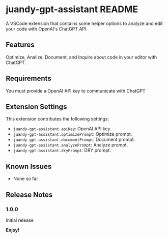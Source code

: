 # juandy-gpt-assistant README

A VSCode extension that contains some helper options to analyze and edit your code with OpenAI's ChatGPT API.

## Features

Optimize, Analize, Document, and Inquire about code in your editor with ChatGPT.

## Requirements

You must provide a OpenAI API key to communicate with ChatGPT

## Extension Settings

This extension contributes the following settings:

* `juandy-gpt-assistant.apiKey`: OpenAI API key.
* `juandy-gpt-assistant.optimizePrompt`: Optimize prompt.
* `juandy-gpt-assistant.documentPrompt`: Document prompt.
* `juandy-gpt-assistant.analyzePrompt`: Analyze prompt.
* `juandy-gpt-assistant.dryPrompt`: DRY prompt.

## Known Issues

* None so far

## Release Notes

### 1.0.0

Initial release

**Enjoy!**
